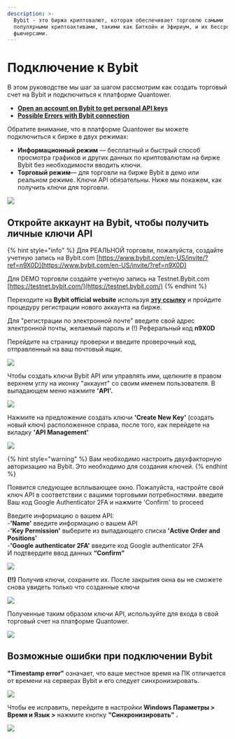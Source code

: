 ```yaml
---
description: >-
  Bybit - это биржа криптовалют, которая обеспечивает торговлю самыми
  популярными криптоактивами, такими как Биткойн и Эфириум, и их бессрочными
  фьючерсами.
---
```


# Подключение к Bybit

В этом руководстве мы шаг за шагом рассмотрим как создать торговый счет на Bybit и подключиться к платформе Quantower.

* [**Open an account on Bybit to get personal API keys**](connection-to-bybit.md#open-an-account-on-bybit-to-get-personal-api-keys)
* [**Possible Errors with Bybit connection**](connection-to-bybit.md#possible-errors-with-bybit-connection)

Обратите внимание, что в платформе Quantower вы можете подключиться к бирже в двух режимах:

* **Информационный режим** — бесплатный и быстрый способ просмотра графиков и других данных по криптовалютам на бирже Bybit без необходимости вводить ключи.
* **Торговый режим**— для торговли на бирже Bybit в демо или реальном режиме. Ключи API обязательны. Ниже мы покажем, как получить ключи для торговли.

![](../.gitbook/assets/podklyuchenie-baibit.gif)

## Откройте аккаунт на Bybit, чтобы получить личные ключи API

{% hint style="info" %}
Для РЕАЛЬНОЙ торговли, пожалуйста, создайте учетную запись на Bybit.com [https://www.bybit.com/en-US/invite/?ref=n9X0D](https://www.bybit.com/en-US/invite/?ref=n9X0D)

Для DEMO торговли создайте учетную запись на Testnet.Bybit.com [https://testnet.bybit.com/](https://testnet.bybit.com/)
{% endhint %}

Переходите на **Bybit official website** используя [**эту ссылку**](https://www.bybit.com/en-US/invite?ref=n9X0D) и пройдите процедуру регистрации нового аккаунта на бирже.

Для "регистрации по электронной почте" введите свой адрес электронной почты, желаемый пароль и \(!\) Реферальный код **n9X0D**

Перейдите на страницу проверки и введите проверочный код, отправленный на ваш почтовый ящик.

![](../.gitbook/assets/image%20%2882%29.png)

Чтобы создать ключи Bybit API или управлять ими, щелкните в правом верхнем углу на иконку "аккаунт" со своим именем пользователя. В выпадающем меню нажмите **'API'.**

![](../.gitbook/assets/image%20%2883%29.png)

Нажмите на предложение создать ключи **'Create New Key'** \(создать новый ключ\) расположенное справа, после того, как перейдете на вкладку  **'API Management'** 

![](../.gitbook/assets/image%20%2886%29.png)

{% hint style="warning" %}
Вам необходимо настроить двухфакторную авторизацию на Bybit. Это необходимо для создания ключей.
{% endhint %}

Появится следующее всплывающее окно. Пожалуйста, настройте свой ключ API в соответствии с вашими торговыми потребностями. введите Ваш код Google Authenticator 2FA и нажмите  'Confirm' to proceed

Введите информацию о вашем API:  
-**'Name'** введите информацию о вашем API  
-**'Key Permission'**  выберите из выпадающего списка  **'Active Order and Positions'**   
-**'Google authenticator 2FA'** введите код Google authenticator 2FA   
И подтвердите ввод данных **“Confirm”**

![](../.gitbook/assets/image%20%2885%29.png)

**\(!!\)** Получив ключи, сохраните их. После закрытия окна вы не сможете снова увидеть только что созданные ключи  

![](../.gitbook/assets/image%20%2884%29.png)

Полученные таким образом ключи API, используйте для входа в свой торговый счет на платформе Quantower.

![](../.gitbook/assets/bybit-connected.gif)

## Возможные ошибки при подключении Bybit

**"Timestamp error"** означает, что ваше местное время на ПК отличается от времени на серверах Bybit и его следует синхронизировать.

![](../.gitbook/assets/image%20%2881%29.png)

Чтобы ее исправить, перейдите в настройки **Windows Параметры &gt; Время и Язык &gt;**  нажмите кнопку **"Синхронизировать"** **.**

![](../.gitbook/assets/sinkhronizaciya.jpg)

